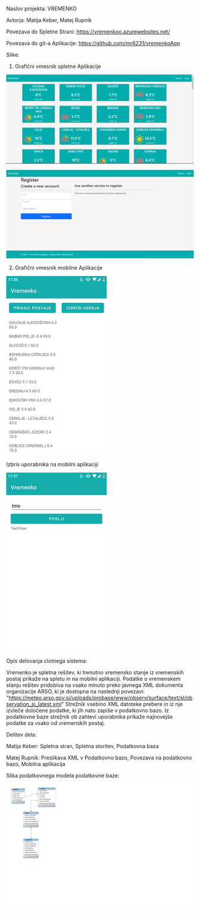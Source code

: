 Naslov projekta: VREMENKO

Avtorja: Matija Keber, Matej Rupnik

Povezava do Spletne Strani: https://vremenkoo.azurewebsites.net/

Povezava do git-a Aplikacije: https://github.com/mr6231/vremenkoApp

Slike:

1. Grafični vmesnik spletne Aplikacije

![Slika Spletne Aplikacije](web/wwwroot/img/Spletna.jpg)

![Slika Registracije uporabnika na Spletni Aplikaciji](web/wwwroot/img/Reg.jpg)


2. Grafični vmesnik mobilne Aplikacije

![App Aplikacije](web/wwwroot/img/App.png)

Izbris uporabnika na mobilni aplikaciji

![App Izbris Uporabnika](web/wwwroot/img/Aizbris.png)

Opis delovanja clotnega sistema:

Vremenko je spletna rešitev, ki trenutno vremensko stanje iz vremenskih postaj prikaže na spletu in na mobilni aplikaciji.
Podatke o vremenskem stanju rešitev pridobiva na vsako minuto preko javnega XML dokumenta organizacije ARSO, ki je dostopna na naslednji povezavi: "https://meteo.arso.gov.si/uploads/probase/www/observ/surface/text/sl/observation_si_latest.xml"
Strežnik vsebino XML datoteke prebere in iz nje izvleče določene podatke, ki jih nato zapiše v podatkovno bazo.
Iz podatkovne baze strežnik ob zahtevi uporabnika prikaže najnovejše podatke za vsako od vremenskih postaj.

Delitev dela:

Matija Keber: Spletna stran, Spletna storitev, Podatkovna baza

Matej Rupnik: Preslikava XML v Podatkovno bazo, Povezava na podatkovno bazo, Mobilna aplikacija

Slika podatkovnega modela podatkovne baze:
![](web/wwwroot/img/vremenko_eer.svg)
